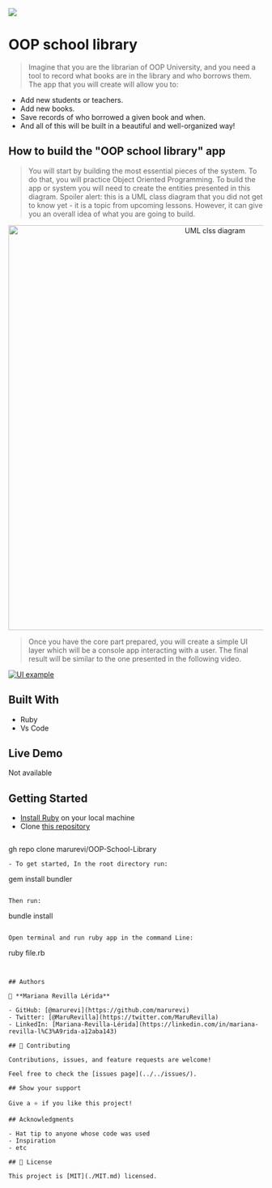 ![](https://img.shields.io/badge/Microverse-blueviolet)

# OOP school library

> Imagine that you are the librarian of OOP University, and you need a tool to record what books are in the library and who borrows them. The app that you will create will allow you to:

- Add new students or teachers.
- Add new books.
- Save records of who borrowed a given book and when.
- And all of this will be built in a beautiful and well-organized way!

## How to build the "OOP school library" app
> You will start by building the most essential pieces of the system. To do that, you will practice Object Oriented Programming. To build the app or system you will need to create the entities presented in this diagram. Spoiler alert: this is a UML class diagram that you did not get to know yet - it is a topic from upcoming lessons. However, it can give you an overall idea of what you are going to build.

<p align="center">
  <img src="https://raw.githubusercontent.com/microverseinc/curriculum-ruby/main/oop/images/uml_class_diagram.png?token=GHSAT0AAAAAABQBCGV5A23LMKCG3SDRDRACYWVYIGQ" alt="UML clss diagram" width="800px" />
</p>

> Once you have the core part prepared, you will create a simple UI layer which will be a console app interacting with a user. The final result will be similar to the one presented in the following video.

[![UI example](https://img.youtube.com/vi/vkkgrhD6aXQ/0.jpg)](https://www.youtube.com/watch?v=vkkgrhD6aXQ)

## Built With

- Ruby
- Vs Code

## Live Demo

Not available
<!-- [Live Demo Link](https://livedemo.com) -->

## Getting Started

- [Install Ruby](https://www.ruby-lang.org/en/documentation/installation/) on your local machine
- Clone [this repository](https://github.com/marurevi/OOP-School-Library.git)
  ```
 gh repo clone marurevi/OOP-School-Library
  ```
- To get started, In the root directory run:

```
gem install bundler
```

Then run:

```
bundle install
```

Open terminal and run ruby app in the command Line:

```
ruby file.rb
<!-- ruby ????????? Replace file name  -->
```


## Authors

👤 **Mariana Revilla Lérida**

- GitHub: [@marurevi](https://github.com/marurevi)
- Twitter: [@MaruRevilla](https://twitter.com/MaruRevilla)
- LinkedIn: [Mariana-Revilla-Lérida](https://linkedin.com/in/mariana-revilla-l%C3%A9rida-a12aba143)

## 🤝 Contributing

Contributions, issues, and feature requests are welcome!

Feel free to check the [issues page](../../issues/).

## Show your support

Give a ⭐️ if you like this project!

## Acknowledgments

- Hat tip to anyone whose code was used
- Inspiration
- etc

## 📝 License

This project is [MIT](./MIT.md) licensed.